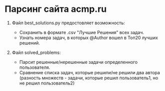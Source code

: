 # Парсинг сайта acmp.ru

1. Файл best_solutions.py предостовляет возможность:
    - Сохранить в формате .csv "Лучшие Решения" всех задач.
    - Узнать номера задач, в которых @Author вошел в Топ20 лучших решений.
   
   
2. Файл solved_problems:
    - Парсит решенные/нерешенные задачи определенного пользователя.
    - Сравнение списка задач, которые решили/не решили два автора (разность множеств - задачи,
    которые решил пользователь1, но не решил пользователь2)
    
